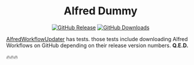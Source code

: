 <h1 align="center">Alfred Dummy</h1>

<p align="center">
    <a href="https://github.com/godbout/AlfredDummy/releases"><img src="https://img.shields.io/github/release/godbout/AlfredDummy.svg" alt="GitHub Release"></a>
    <a href="https://github.com/godbout/AlfredDummy/releases"><img src="https://img.shields.io/github/downloads/godbout/AlfredDummy/total.svg" alt="GitHub Downloads"></a>
</p>

[AlfredWorkflowUpdater](https://github.com/godbout/AlfredWorkflowUpdater) has tests. those tests include downloading Alfred Workflows on GitHub depending on their release version numbers. **Q.E.D.**

🔥️🔥️🔥️
